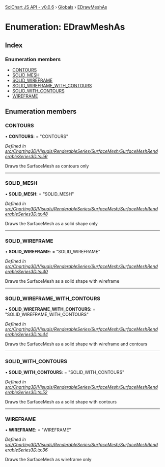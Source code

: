 [SciChart JS API - v0.0.6](../README.md) › [Globals](../globals.md) › [EDrawMeshAs](edrawmeshas.md)

# Enumeration: EDrawMeshAs

## Index

### Enumeration members

* [CONTOURS](edrawmeshas.md#contours)
* [SOLID_MESH](edrawmeshas.md#solid_mesh)
* [SOLID_WIREFRAME](edrawmeshas.md#solid_wireframe)
* [SOLID_WIREFRAME_WITH_CONTOURS](edrawmeshas.md#solid_wireframe_with_contours)
* [SOLID_WITH_CONTOURS](edrawmeshas.md#solid_with_contours)
* [WIREFRAME](edrawmeshas.md#wireframe)

## Enumeration members

###  CONTOURS

• **CONTOURS**: = "CONTOURS"

*Defined in [src/Charting3D/Visuals/RenderableSeries/SurfaceMesh/SurfaceMeshRenderableSeries3D.ts:56](https://github.com/ABTSoftware/SciChart.Dev/blob/34ff3115c2/Web/src/SciChart/src/Charting3D/Visuals/RenderableSeries/SurfaceMesh/SurfaceMeshRenderableSeries3D.ts#L56)*

Draws the SurfaceMesh as contours only

___

###  SOLID_MESH

• **SOLID_MESH**: = "SOLID_MESH"

*Defined in [src/Charting3D/Visuals/RenderableSeries/SurfaceMesh/SurfaceMeshRenderableSeries3D.ts:48](https://github.com/ABTSoftware/SciChart.Dev/blob/34ff3115c2/Web/src/SciChart/src/Charting3D/Visuals/RenderableSeries/SurfaceMesh/SurfaceMeshRenderableSeries3D.ts#L48)*

Draws the SurfaceMesh as a solid shape only

___

###  SOLID_WIREFRAME

• **SOLID_WIREFRAME**: = "SOLID_WIREFRAME"

*Defined in [src/Charting3D/Visuals/RenderableSeries/SurfaceMesh/SurfaceMeshRenderableSeries3D.ts:40](https://github.com/ABTSoftware/SciChart.Dev/blob/34ff3115c2/Web/src/SciChart/src/Charting3D/Visuals/RenderableSeries/SurfaceMesh/SurfaceMeshRenderableSeries3D.ts#L40)*

Draws the SurfaceMesh as a solid shape with wireframe

___

###  SOLID_WIREFRAME_WITH_CONTOURS

• **SOLID_WIREFRAME_WITH_CONTOURS**: = "SOLID_WIREFRAME_WITH_CONTOURS"

*Defined in [src/Charting3D/Visuals/RenderableSeries/SurfaceMesh/SurfaceMeshRenderableSeries3D.ts:44](https://github.com/ABTSoftware/SciChart.Dev/blob/34ff3115c2/Web/src/SciChart/src/Charting3D/Visuals/RenderableSeries/SurfaceMesh/SurfaceMeshRenderableSeries3D.ts#L44)*

Draws the SurfaceMesh as a solid shape with wireframe and contours

___

###  SOLID_WITH_CONTOURS

• **SOLID_WITH_CONTOURS**: = "SOLID_WITH_CONTOURS"

*Defined in [src/Charting3D/Visuals/RenderableSeries/SurfaceMesh/SurfaceMeshRenderableSeries3D.ts:52](https://github.com/ABTSoftware/SciChart.Dev/blob/34ff3115c2/Web/src/SciChart/src/Charting3D/Visuals/RenderableSeries/SurfaceMesh/SurfaceMeshRenderableSeries3D.ts#L52)*

Draws the SurfaceMesh as a solid shape with contours

___

###  WIREFRAME

• **WIREFRAME**: = "WIREFRAME"

*Defined in [src/Charting3D/Visuals/RenderableSeries/SurfaceMesh/SurfaceMeshRenderableSeries3D.ts:36](https://github.com/ABTSoftware/SciChart.Dev/blob/34ff3115c2/Web/src/SciChart/src/Charting3D/Visuals/RenderableSeries/SurfaceMesh/SurfaceMeshRenderableSeries3D.ts#L36)*

Draws the SurfaceMesh as wireframe only
